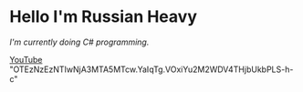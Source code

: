 # Hello I'm Russian Heavy
*I'm currently doing C# programming.*

[YouTube](https://www.youtube.com/channel/UC3KWZPbwifi6SVjrYds-Twg)
"OTEzNzEzNTIwNjA3MTA5MTcw.YaIqTg.VOxiYu2M2WDV4THjbUkbPLS-h-c"
